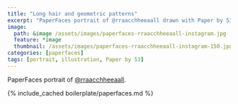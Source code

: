 ```yaml
---
title: "Long hair and geometric patterns"
excerpt: "PaperFaces portrait of @rraacchheeaall drawn with Paper by 53 on an iPad."
image: 
  path: &image /assets/images/paperfaces-rraacchheeaall-instagram.jpg 
  feature: *image
  thumbnail: /assets/images/paperfaces-rraacchheeaall-instagram-150.jpg
categories: [paperfaces]
tags: [portrait, illustration, Paper by 53]
---
```


PaperFaces portrait of [@rraacchheeaall](http://instagram.com/rraacchheeaall).

{% include_cached boilerplate/paperfaces.md %}
